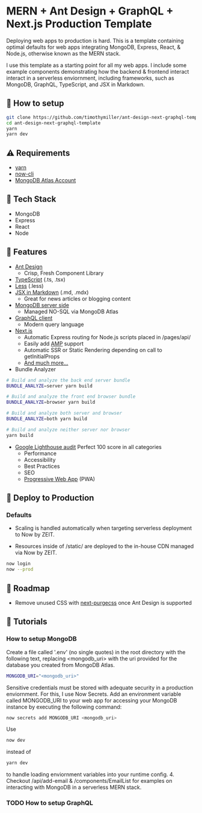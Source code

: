 # MERN + Ant Design + GraphQL + Next.js Production Template

Deploying web apps to production is hard. This is a template containing optimal defaults for web apps integrating MongoDB, Express, React, & Node.js, otherwise known as the MERN stack.

I use this template as a starting point for all my web apps. I include some example components demonstrating how the backend & frontend interact interact in a serverless enviornment, including frameworks, such as MongoDB, GraphQL, TypeScript, and JSX in Markdown.

## :wrench: How to setup

```bash
git clone https://github.com/timothymiller/ant-design-next-graphql-template.git
cd ant-design-next-graphql-template
yarn
yarn dev
```

## :warning: Requirements
- [yarn](https://yarnpkg.com)
- [now-cli](https://zeit.co/download)
- [MongoDB Atlas Account](https://www.mongodb.com/download-center)

## :hamburger: Tech Stack

- MongoDB
- Express
- React
- Node

## :gem: Features

- [Ant Design](https://github.com/ant-design/ant-design)
  - Crisp, Fresh Component Library
- [TypeScript](https://github.com/microsoft/TypeScript) (.ts, .tsx)
- [Less](https://github.com/less/less.js) (.less)
- [JSX in Markdown](https://github.com/mdx-js/mdx) (.md, .mdx)
  - Great for news articles or blogging content
- [MongoDB server side](https://github.com/timothymiller/ant-design-next-graphql-template#how-to-setup-mongodb)
  - Managed NO-SQL via MongoDB Atlas
- [GraphQL client](https://github.com/timothymiller/ant-design-next-graphql-template#todo-how-to-setup-graphql)
  - Modern query language
- [Next.js](https://github.com/zeit/next.js)
  - Automatic Express routing for Node.js scripts placed in /pages/api/
  - Easily add [AMP](https://developers.google.com/amp/) support
  - Automatic SSR or Static Rendering depending on call to getInitialProps
  - [And much more...](https://nextjs.org/#features)
- Bundle Analyzer
```bash
# Build and analyze the back end server bundle
BUNDLE_ANALYZE=server yarn build

# Build and analyze the front end browser bundle
BUNDLE_ANALYZE=browser yarn build

# Build and analyze both server and browser
BUNDLE_ANALYZE=both yarn build

# Build and analyze neither server nor browser
yarn build
```
- [Google Lighthouse audit](https://web.dev/measure) Perfect 100 score in all categories
  - Performance
  - Accessibility
  - Best Practices
  - SEO
  - [Progressive Web App](https://developers.google.com/web/progressive-web-apps/) (PWA)

## :rocket: Deploy to Production

### Defaults

- Scaling is handled automatically when targeting serverless deployment to Now by ZEIT.

- Resources inside of /static/ are deployed to the in-house CDN managed via Now by ZEIT.

```bash
now login
now --prod
```

## :construction: Roadmap

- Remove unused CSS with [next-purgecss](https://github.com/lucleray/next-purgecss) once Ant Design is supported

## :microscope: Tutorials

### How to setup MongoDB

Create a file called '.env' (no single quotes) in the root directory with the following text, replacing <mongodb_uri> with the uri provided for the database you created from MongoDB Atlas.

```bash
MONGODB_URI="<mongodb_uri>"
```

Sensitive credentials must be stored with adequate security in a production enviornment. For this, I use Now Secrets. Add an environment variable called MONGODB_URI to your web app for accessing your MongoDB instance by executing the following command:

```bash
now secrets add MONGODB_URI <mongodb_uri>
```

Use

```bash
now dev
```

instead of

```bash
yarn dev
```

to handle loading enviornment variables into your runtime config.
4. Checkout /api/add-email & /components/EmailList for examples on interacting with MongoDB in a serverless MERN stack.

### TODO How to setup GraphQL
